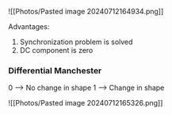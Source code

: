 ![[Photos/Pasted image 20240712164934.png]]

Advantages:
1. Synchronization problem is solved
2. DC component is zero

### Differential Manchester

0 --> No change in shape
1 --> Change in shape

![[Photos/Pasted image 20240712165326.png]]


